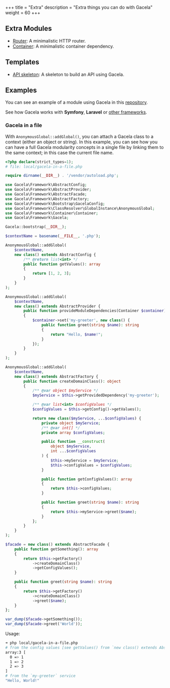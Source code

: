 +++
title = "Extra"
description = "Extra things you can do with Gacela"
weight = 60
+++

## Extra Modules

- [Router](https://github.com/gacela-project/router): A minimalistic HTTP router.
- [Container](https://github.com/gacela-project/container): A minimalistic container dependency.

## Templates

- [API skeleton](https://github.com/gacela-project/api-skeleton): A skeleton to build an API using Gacela.

## Examples

You can see an example of a module using Gacela in this [repository](https://github.com/gacela-project/gacela-example).

See how Gacela works with **Symfony**, **Laravel** or [other frameworks](/docs/other-frameworks/).

### Gacela in a file

With `AnonymousGlobal::addGlobal()`, you can attach a Gacela class to a context (either an object or string).
In this example, you can see how you can have a full Gacela modularity concepts in a single file by linking them to the same context; in this case the current file name.

```php
<?php declare(strict_types=1);
# file: local/gacela-in-a-file.php

require dirname(__DIR__) . '/vendor/autoload.php';

use Gacela\Framework\AbstractConfig;
use Gacela\Framework\AbstractProvider;
use Gacela\Framework\AbstractFacade;
use Gacela\Framework\AbstractFactory;
use Gacela\Framework\Bootstrap\GacelaConfig;
use Gacela\Framework\ClassResolver\GlobalInstance\AnonymousGlobal;
use Gacela\Framework\Container\Container;
use Gacela\Framework\Gacela;

Gacela::bootstrap(__DIR__);

$contextName = basename(__FILE__, '.php');

AnonymousGlobal::addGlobal(
    $contextName,
    new class() extends AbstractConfig {
        /** @return list<int> */
        public function getValues(): array
        {
            return [1, 2, 3];
        }
    }
);

AnonymousGlobal::addGlobal(
    $contextName,
    new class() extends AbstractProvider {
        public function provideModuleDependencies(Container $container): void
        {
            $container->set('my-greeter', new class() {
                public function greet(string $name): string
                {
                    return "Hello, $name!";
                }
            });
        }
    }
);

AnonymousGlobal::addGlobal(
    $contextName,
    new class() extends AbstractFactory {
        public function createDomainClass(): object
        {
            /** @var object $myService */
            $myService = $this->getProvidedDependency('my-greeter');

            /** @var list<int> $configValues */
            $configValues = $this->getConfig()->getValues();

            return new class($myService, ...$configValues) {
                private object $myService;
                /** @var int[] */
                private array $configValues;

                public function __construct(
                    object $myService,
                    int ...$configValues
                ) {
                    $this->myService = $myService;
                    $this->configValues = $configValues;
                }

                public function getConfigValues(): array
                {
                    return $this->configValues;
                }

                public function greet(string $name): string
                {
                    return $this->myService->greet($name);
                }
            };
        }
    }
);

$facade = new class() extends AbstractFacade {
    public function getSomething(): array
    {
        return $this->getFactory()
            ->createDomainClass()
            ->getConfigValues();
    }

    public function greet(string $name): string
    {
        return $this->getFactory()
            ->createDomainClass()
            ->greet($name);
    }
};

var_dump($facade->getSomething());
var_dump($facade->greet('World'));
```

Usage:

```bash
➜ php local/gacela-in-a-file.php
# from the config values [see getValues() from `new class() extends AbstractConfig`]
array:3 [
  0 => 1
  1 => 2
  2 => 3
]
# from the `my-greeter` service
"Hello, World!"
```
